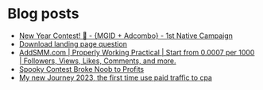 # Blog posts
<!-- BLOG-POST-LIST:START -->
- [New Year Contest! 🎊 - {MGID + Adcombo} - 1st Native Campaign](https://afflift.com/f/threads/new-year-contest-%F0%9F%8E%8A-mgid-adcombo-1st-native-campaign.10195/)
- [Download landing page question](https://afflift.com/f/threads/download-landing-page-question.10236/)
- [AddSMM.com | Properly Working Practical | Start from 0.0007 per 1000 | Followers, Views, Likes, Comments, and more.](https://afflift.com/f/threads/addsmm-com-properly-working-practical-start-from-0-0007-per-1000-followers-views-likes-comments-and-more.10206/)
- [Spooky Contest Broke Noob to Profits](https://afflift.com/f/threads/spooky-contest-broke-noob-to-profits.9805/)
- [My new Journey 2023, the first time use paid traffic to cpa](https://afflift.com/f/threads/my-new-journey-2023-the-first-time-use-paid-traffic-to-cpa.10217/)
<!-- BLOG-POST-LIST:END -->

